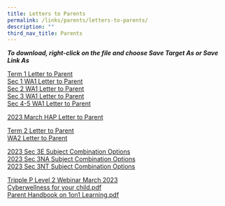 ```yaml
---
title: Letters to Parents
permalink: /links/parents/letters-to-parents/
description: ""
third_nav_title: Parents
---
```

**_To download, right-click on the file and choose Save Target As or Save Link As_**
  
[Term 1 Letter to Parent](/files/LETTER%20TO%20PARENTS/2023/2023%20BRD%20Term%201%20Letter%20to%20Parents.pdf)<br>
[Sec 1 WA1 Letter to Parent](/files/LETTER%20TO%20PARENTS/2023/2023%20Sec%201%20WA1%20Schedule%20and%20Parent%20Letter.pdf)<br>
[Sec 2 WA1 Letter to Parent](/files/LETTER%20TO%20PARENTS/2023/2023%20Sec%202%20WA1%20Schedule%20and%20Parent%20Letter.pdf)<br>
[Sec 3 WA1 Letter to Parent](/files/LETTER%20TO%20PARENTS/2023/2023%20Sec%203%20WA1%20Schedule%20and%20Parent%20Letter.pdf)<br>
[Sec 4-5 WA1 Letter to Parent](/files/LETTER%20TO%20PARENTS/2023/2023%20Sec%204_5%20WA1%20Schedule%20and%20Parent%20Letter.pdf)

[2023 March HAP Letter to Parent](/files/LETTER%20TO%20PARENTS/2023/2023_March%20HAP%20for%20Sec%204_5%20Letter%20for%20Parents.pdf)<br>

[Term 2 Letter to Parent](/files/2023%20BRD%20Term%202%20Letter%20to%20Parents%20(Final).pdf)<br>
[WA2 Letter to Parent](/files/LETTER%20TO%20PARENTS/2023/2023%20WA2%20PARENT%20LETTER%20v0324.pdf)

[2023 Sec 3E Subject Combination Options](/files/LETTER%20TO%20PARENTS/2023/Parents%20Letter%202023%20Sec%203E%20Subject%20Combination%20Options.pdf)<br>
[2023 Sec 3NA Subject Combination Options](/files/LETTER%20TO%20PARENTS/2023/Parents%20Letter%202023%20Sec%203NA%20Subject%20Combination%20Options.pdf)<br>
[2023 Sec 3NT Subject Combination Options](/files/LETTER%20TO%20PARENTS/2023/Parents%20Letter%202023%20Sec%203NT%20Subject%20Combination%20Options.pdf)
 
 [Tripple P Level 2 Webinar March 2023](/files/LETTER%20TO%20PARENTS/2023/Triple%20P%20Level%202%20Webinars%20March%202023.pdf)<br>
[Cyberwellness for your child.pdf](/files/cyber-wellness-for-your-child.pdf) <br>
[Parent Handbook on 1on1 Learning.pdf](/files/Parent%20Handbook%20I%20on%201_1%20Learning.pdf)